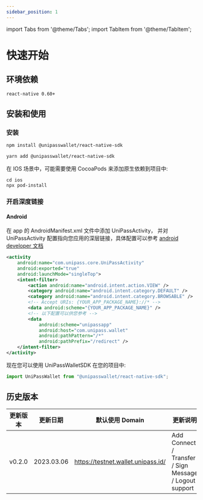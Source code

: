 ```yaml
---
sidebar_position: 1
---
```


import Tabs from '@theme/Tabs';
import TabItem from '@theme/TabItem';

# 快速开始

## 环境依赖

`react-native 0.60+`

## 安装和使用

### 安装

<Tabs>
<TabItem value="npm">

```bash
npm install @unipasswallet/react-native-sdk
```

</TabItem>
<TabItem value="yarn">

```bash
yarn add @unipasswallet/react-native-sdk
```

</TabItem>
</Tabs>

在 IOS 场景中，可能需要使用 CocoaPods 来添加原生依赖到项目中:

```
cd ios
npx pod-install
```

### 开启深度链接

#### Android

在 app 的 AndroidManifest.xml 文件中添加 UniPassActivity， 并对 UniPassActivity 配置指向您应用的深层链接，具体配置可以参考 [android developer 文档](https://developer.android.com/training/app-links/deep-linking)

```xml
<activity
    android:name="com.unipass.core.UniPassActivity"
    android:exported="true"
    android:launchMode="singleTop">
    <intent-filter>
        <action android:name="android.intent.action.VIEW" />
        <category android:name="android.intent.category.DEFAULT" />
        <category android:name="android.intent.category.BROWSABLE" />
        <!-- Accept URIs: {YOUR_APP_PACKAGE_NAME}://* -->
        <data android:scheme="{YOUR_APP_PACKAGE_NAME}" />
        <!-- 以下配置可以供您参考 -->
        <data
            android:scheme="unipassapp"
            android:host="com.unipass.wallet"
            android:pathPattern="/*"
            android:pathPrefix="/redirect" />
    </intent-filter>
</activity>
```

现在您可以使用 UniPassWalletSDK 在您的项目中:

```typescript
import UniPassWallet from "@unipasswallet/react-native-sdk";
```

## 历史版本

| 更新版本 | 更新日期   | 默认使用 Domain                    | 更新说明                                               |
| -------- | ---------- | ---------------------------------- | ------------------------------------------------------ |
| v0.2.0   | 2023.03.06 | https://testnet.wallet.unipass.id/ | Add Connect / Transfer / Sign Message / Logout support |